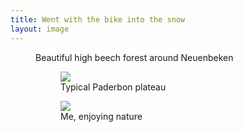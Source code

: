 ```yaml
---
title: Went with the bike into the snow
layout: image
---
```

<figure>
<img src="/img/IMG_0264D.jpg" alt="">
<figcaption>Beautiful high beech forest around Neuenbeken</figcaption>
</figure>

<figure class="rg:split">
<figure>
<img src="/img/IMG_0262X.jpg">
<figcaption>Typical Paderbon plateau</figcaption>
</figure>
<figure>
<img src="/img/IMG_0260.jpg">
<figcaption>Me, enjoying nature</figcaption>
</figure>
</figure>
